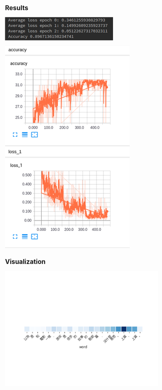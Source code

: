 ## Results

![accuracy](img/accuracy.PNG)

![tensorboard](img/tensorboard.PNG)

## Visualization

![visualization](img/visualization.png)